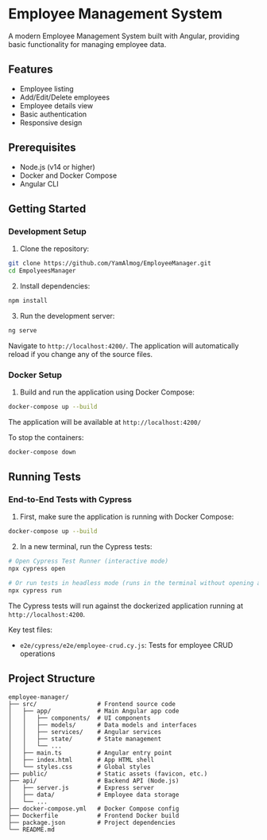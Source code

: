 # Employee Management System

A modern Employee Management System built with Angular, providing basic functionality for managing employee data.

## Features

- Employee listing
- Add/Edit/Delete employees
- Employee details view
- Basic authentication
- Responsive design

## Prerequisites

- Node.js (v14 or higher)
- Docker and Docker Compose
- Angular CLI

## Getting Started

### Development Setup

1. Clone the repository:
```bash
git clone https://github.com/YamAlmog/EmployeeManager.git
cd EmpolyeesManager
```

2. Install dependencies:
```bash
npm install
```

3. Run the development server:
```bash
ng serve
```
Navigate to `http://localhost:4200/`. The application will automatically reload if you change any of the source files.

### Docker Setup

1. Build and run the application using Docker Compose:
```bash
docker-compose up --build
```

The application will be available at `http://localhost:4200/`

To stop the containers:
```bash
docker-compose down
```

## Running Tests

### End-to-End Tests with Cypress

1. First, make sure the application is running with Docker Compose:
```bash
docker-compose up --build
```

2. In a new terminal, run the Cypress tests:
```bash
# Open Cypress Test Runner (interactive mode)
npx cypress open

# Or run tests in headless mode (runs in the terminal without opening a browser window)
npx cypress run
```

The Cypress tests will run against the dockerized application running at `http://localhost:4200`.


Key test files:
- `e2e/cypress/e2e/employee-crud.cy.js`: Tests for employee CRUD operations

## Project Structure

```
employee-manager/
├── src/                 # Frontend source code
│   ├── app/             # Main Angular app code
│   │   ├── components/  # UI components
│   │   ├── models/      # Data models and interfaces
│   │   ├── services/    # Angular services
│   │   ├── state/       # State management
│   │   └── ...
│   ├── main.ts          # Angular entry point
│   ├── index.html       # App HTML shell
│   └── styles.css       # Global styles
├── public/              # Static assets (favicon, etc.)
├── api/                 # Backend API (Node.js)
│   ├── server.js        # Express server
│   ├── data/            # Employee data storage
│   └── ...
├── docker-compose.yml   # Docker Compose config
├── Dockerfile           # Frontend Docker build
├── package.json         # Project dependencies
└── README.md            
```